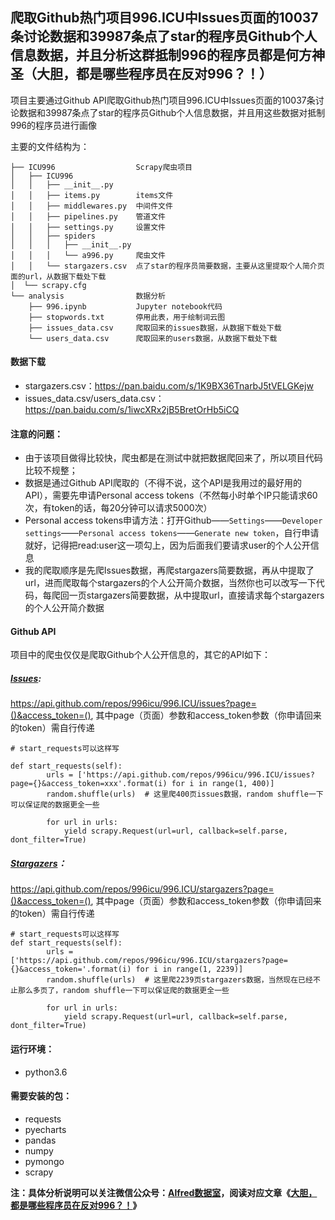 ## 爬取Github热门项目996.ICU中Issues页面的10037条讨论数据和39987条点了star的程序员Github个人信息数据，并且分析这群抵制996的程序员都是何方神圣（大胆，都是哪些程序员在反对996？！）

项目主要通过Github API爬取Github热门项目996.ICU中Issues页面的10037条讨论数据和39987条点了star的程序员Github个人信息数据，并且用这些数据对抵制996的程序员进行画像

主要的文件结构为：
```
├── ICU996                  Scrapy爬虫项目
│   ├── ICU996
│   │   ├── __init__.py
│   │   ├── items.py        items文件
│   │   ├── middlewares.py  中间件文件
│   │   ├── pipelines.py    管道文件
│   │   ├── settings.py     设置文件
│   │   ├── spiders         
│   │   │   ├── __init__.py
│   │   │   └── a996.py     爬虫文件
│   │   └── stargazers.csv  点了star的程序员简要数据，主要从这里提取个人简介页面的url，从数据下载处下载
│  └── scrapy.cfg
└── analysis                数据分析
    ├── 996.ipynb           Jupyter notebook代码
    ├── stopwords.txt       停用此表，用于绘制词云图
    ├── issues_data.csv     爬取回来的issues数据，从数据下载处下载
    └── users_data.csv      爬取回来的users数据，从数据下载处下载
```

#### 数据下载
- stargazers.csv：https://pan.baidu.com/s/1K9BX36TnarbJ5tVELGKejw
- issues_data.csv/users_data.csv：https://pan.baidu.com/s/1iwcXRx2jB5BretOrHb5iCQ

#### 注意的问题：
- 由于该项目做得比较快，爬虫都是在测试中就把数据爬回来了，所以项目代码比较不规整；
- 数据是通过Github API爬取的（不得不说，这个API是我用过的最好用的API），需要先申请Personal access tokens（不然每小时单个IP只能请求60次，有token的话，每20分钟可以请求5000次）
- Personal access tokens申请方法：打开Github——`Settings`——`Developer settings`——`Personal access tokens`——`Generate new token`，自行申请就好，记得把read:user这一项勾上，因为后面我们要请求user的个人公开信息
- 我的爬取顺序是先爬Issues数据，再爬stargazers简要数据，再从中提取了url，进而爬取每个stargazers的个人公开简介数据，当然你也可以改写一下代码，每爬回一页stargazers简要数据，从中提取url，直接请求每个stargazers的个人公开简介数据

#### Github API

项目中的爬虫仅仅是爬取Github个人公开信息的，其它的API如下：

##### [Issues](https://github.com/996icu/996.ICU/issues): 

https://api.github.com/repos/996icu/996.ICU/issues?page=()&access_token=(), 其中page（页面）参数和access_token参数（你申请回来的token）需自行传递
```
# start_requests可以这样写

def start_requests(self):
        urls = ['https://api.github.com/repos/996icu/996.ICU/issues?page={}&access_token=xxx'.format(i) for i in range(1, 400)]
        random.shuffle(urls)  # 这里爬400页issues数据，random shuffle一下可以保证爬的数据更全一些

        for url in urls:
            yield scrapy.Request(url=url, callback=self.parse, dont_filter=True)
```

##### [Stargazers](https://github.com/996icu/996.ICU/stargazers)：

https://api.github.com/repos/996icu/996.ICU/stargazers?page=()&access_token=(), 其中page（页面）参数和access_token参数（你申请回来的token）需自行传递
```
# start_requests可以这样写
def start_requests(self):
        urls = ['https://api.github.com/repos/996icu/996.ICU/stargazers?page={}&access_token='.format(i) for i in range(1, 2239)]
        random.shuffle(urls)  # 这里爬2239页stargazers数据，当然现在已经不止那么多页了，random shuffle一下可以保证爬的数据更全一些

        for url in urls:
            yield scrapy.Request(url=url, callback=self.parse, dont_filter=True)
```

#### 运行环境：
- python3.6

#### 需要安装的包：
- requests
- pyecharts
- pandas
- numpy
- pymongo
- scrapy

**注：具体分析说明可以关注微信公众号：[Alfred数据室](https://wx1.sinaimg.cn/mw690/007yVcwsgy1g03lo67ikoj30u00f0ta0.jpg)，阅读对应文章《[大胆，都是哪些程序员在反对996？！](https://mp.weixin.qq.com/s/BZhHcEwdUJNJRVFix8NRSQ)》**
